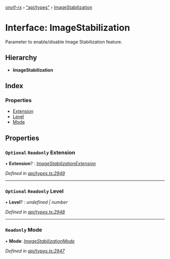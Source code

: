 [onvif-rx](../README.md) › ["api/types"](../modules/_api_types_.md) › [ImageStabilization](_api_types_.imagestabilization.md)

# Interface: ImageStabilization

Parameter to enable/disable Image Stabilization feature.

## Hierarchy

* **ImageStabilization**

## Index

### Properties

* [Extension](_api_types_.imagestabilization.md#optional-readonly-extension)
* [Level](_api_types_.imagestabilization.md#optional-readonly-level)
* [Mode](_api_types_.imagestabilization.md#readonly-mode)

## Properties

### `Optional` `Readonly` Extension

• **Extension**? : *[ImageStabilizationExtension](_api_types_.imagestabilizationextension.md)*

*Defined in [api/types.ts:2949](https://github.com/patrickmichalina/onvif-rx/blob/3e9b152/src/api/types.ts#L2949)*

___

### `Optional` `Readonly` Level

• **Level**? : *undefined | number*

*Defined in [api/types.ts:2948](https://github.com/patrickmichalina/onvif-rx/blob/3e9b152/src/api/types.ts#L2948)*

___

### `Readonly` Mode

• **Mode**: *[ImageStabilizationMode](../enums/_api_types_.imagestabilizationmode.md)*

*Defined in [api/types.ts:2947](https://github.com/patrickmichalina/onvif-rx/blob/3e9b152/src/api/types.ts#L2947)*
